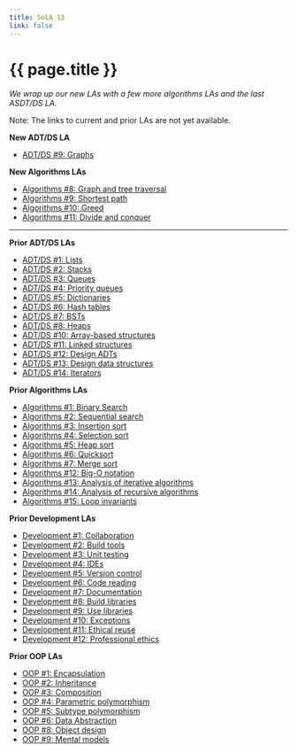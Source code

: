 ```yaml
---
title: SoLA 13
link: false
---
```

# {{ page.title }}

_We wrap up our new LAs with a few more algorithms LAs and the last ASDT/DS LA._

Note: The links to current and prior LAs are not yet available.

**New ADT/DS LA**

* [ADT/DS #9: Graphs]()

**New Algorithms LAs**

* [Algorithms #8: Graph and tree traversal]()
* [Algorithms #9: Shortest path]()
* [Algorithms #10: Greed]()
* [Algorithms #11: Divide and conquer]()

---

**Prior ADT/DS LAs**

* [ADT/DS #1: Lists]()
* [ADT/DS #2: Stacks]()
* [ADT/DS #3: Queues]()
* [ADT/DS #4: Priority queues]()
* [ADT/DS #5: Dictionaries]()
* [ADT/DS #6: Hash tables]()
* [ADT/DS #7: BSTs]()
* [ADT/DS #8: Heaps]()
* [ADT/DS #10: Array-based structures]()
* [ADT/DS #11: Linked structures]()
* [ADT/DS #12: Design ADTs]()
* [ADT/DS #13: Design data structures]()
* [ADT/DS #14: Iterators]()

**Prior Algorithms LAs**

* [Algorithms #1: Binary Search]()
* [Algorithms #2: Sequential search]()
* [Algorithms #3: Insertion sort]()
* [Algorithms #4: Selection sort]()
* [Algorithms #5: Heap sort]()
* [Algorithms #6: Quicksort]()
* [Algorithms #7: Merge sort]()
* [Algorithms #12: Big-O notation]()
* [Algorithms #13: Analysis of iterative algorithms]()
* [Algorithms #14: Analysis of recursive algorithms]()
* [Algorithms #15: Loop invariants]()

**Prior Development LAs**

* [Development #1: Collaboration]()
* [Development #2: Build tools]()
* [Development #3: Unit testing]()
* [Development #4: IDEs]()
* [Development #5: Version control]()
* [Development #6: Code reading]()
* [Development #7: Documentation]()
* [Development #8: Build libraries]()
* [Development #9: Use libraries]()
* [Development #10: Exceptions]()
* [Development #11: Ethical reuse]()
* [Development #12: Professional ethics]()

**Prior OOP LAs**

* [OOP #1: Encapsulation]()
* [OOP #2: Inheritance]()
* [OOP #3: Composition]()
* [OOP #4: Parametric polymorphism]()
* [OOP #5: Subtype polymorphism]()
* [OOP #6: Data Abstraction]()
* [OOP #8: Object design]()
* [OOP #9: Mental models]()

